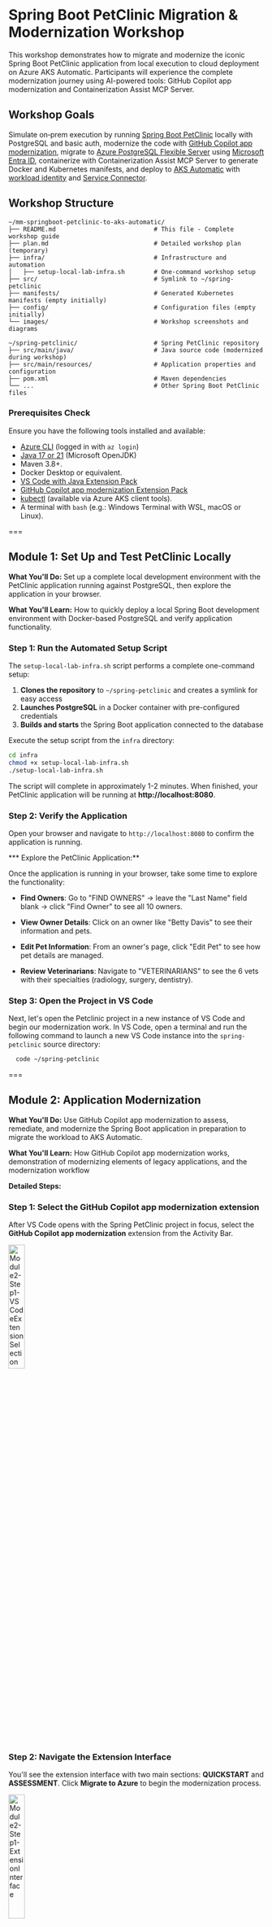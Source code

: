 # Spring Boot PetClinic Migration & Modernization Workshop

This workshop demonstrates how to migrate and modernize the iconic Spring Boot PetClinic application from local execution to cloud deployment on Azure AKS Automatic. Participants will experience the complete modernization journey using AI-powered tools: GitHub Copilot app modernization and Containerization Assist MCP Server.

## Workshop Goals

Simulate on‑prem execution by running [Spring Boot PetClinic](https://github.com/spring-projects/spring-petclinic) locally with PostgreSQL and basic auth, modernize the code with [GitHub Copilot app modernization](https://marketplace.visualstudio.com/items?itemName=vscjava.migrate-java-to-azure), migrate to [Azure PostgreSQL Flexible Server](https://learn.microsoft.com/azure/postgresql/flexible-server/) using [Microsoft Entra ID](https://learn.microsoft.com/en-us/azure/active-directory/), containerize with Containerization Assist MCP Server to generate Docker and Kubernetes manifests, and deploy to [AKS Automatic](https://learn.microsoft.com/azure/aks/automatic/) with [workload identity](https://learn.microsoft.com/en-us/azure/aks/workload-identity-overview) and [Service Connector](https://learn.microsoft.com/azure/service-connector/).

## Workshop Structure

```
~/mm-springboot-petclinic-to-aks-automatic/
├── README.md                           # This file - Complete workshop guide
├── plan.md                             # Detailed workshop plan (temporary)
├── infra/                              # Infrastructure and automation
│   ├── setup-local-lab-infra.sh        # One-command workshop setup
├── src/                                # Symlink to ~/spring-petclinic
├── manifests/                          # Generated Kubernetes manifests (empty initially)
├── config/                             # Configuration files (empty initially)
└── images/                             # Workshop screenshots and diagrams

~/spring-petclinic/                     # Spring PetClinic repository
├── src/main/java/                      # Java source code (modernized during workshop)
├── src/main/resources/                 # Application properties and configuration
├── pom.xml                             # Maven dependencies
└── ...                                 # Other Spring Boot PetClinic files
```

### Prerequisites Check
Ensure you have the following tools installed and available:
- [Azure CLI](https://learn.microsoft.com/en-us/cli/azure/install-azure-cli) (logged in with `az login`)
- [Java 17 or 21](https://learn.microsoft.com/en-us/java/openjdk/download) (Microsoft OpenJDK)
- Maven 3.8+.
- Docker Desktop or equivalent.
- [VS Code with Java Extension Pack](https://marketplace.visualstudio.com/items?itemName=vscjava.vscode-java-pack)
- [GitHub Copilot app modernization Extension Pack](https://marketplace.visualstudio.com/items?itemName=vscjava.vscode-java-upgrade)
- [kubectl](https://learn.microsoft.com/en-us/azure/aks/learn/quick-kubernetes-deploy-cli#install-the-azure-cli-and-kubernetes-cli) (available via Azure AKS client tools).
- A terminal with `bash` (e.g.: Windows Terminal with WSL, macOS or Linux).

===

## Module 1: Set Up and Test PetClinic Locally

**What You'll Do:** Set up a complete local development environment with the PetClinic application running against PostgreSQL, then explore the application in your browser.

**What You'll Learn:** How to quickly deploy a local Spring Boot development environment with Docker-based PostgreSQL and verify application functionality.

### Step 1: Run the Automated Setup Script

The `setup-local-lab-infra.sh` script performs a complete one-command setup:

1. **Clones the repository** to `~/spring-petclinic` and creates a symlink for easy access
2. **Launches PostgreSQL** in a Docker container with pre-configured credentials
3. **Builds and starts** the Spring Boot application connected to the database

Execute the setup script from the `infra` directory:

```bash
cd infra
chmod +x setup-local-lab-infra.sh
./setup-local-lab-infra.sh
```

The script will complete in approximately 1-2 minutes. When finished, your PetClinic application will be running at **http://localhost:8080**.

### Step 2: Verify the Application

Open your browser and navigate to `http://localhost:8080` to confirm the application is running. 

*** Explore the PetClinic Application:**

Once the application is running in your browser, take some time to explore the functionality:

- **Find Owners**: Go to "FIND OWNERS" → leave the "Last Name" field blank → click "Find Owner" to see all 10 owners.

- **View Owner Details**: Click on an owner like "Betty Davis" to see their information and pets.

- **Edit Pet Information**: From an owner's page, click "Edit Pet" to see how pet details are managed.

- **Review Veterinarians**: Navigate to "VETERINARIANS" to see the 6 vets with their specialties (radiology, surgery, dentistry).

### Step 3: Open the Project in VS Code

Next, let's open the Petclinic project in a new instance of VS Code and begin our modernization work. In VS Code, open a terminal and run the following command to launch a new VS Code instance into the `spring-petclinic` source directory:
   
```bash
  code ~/spring-petclinic
```

===

## Module 2: Application Modernization

**What You'll Do:** Use GitHub Copilot app modernization to assess, remediate, and modernize the Spring Boot application in preparation to migrate the workload to AKS Automatic.

**What You'll Learn:** How GitHub Copilot app modernization works, demonstration of modernizing elements of legacy applications, and the modernization workflow

**Detailed Steps:**

### Step 1: Select the GitHub Copilot app modernization extension
After VS Code opens with the Spring PetClinic project in focus, select the **GitHub Copilot app modernization** extension from the Activity Bar.

<img src="images/module2-step1-vscode-extension-selection.png" width="25%" alt="Module2-Step1-VSCodeExtensionSelection">

### Step 2: Navigate the Extension Interface
You'll see the extension interface with two main sections: **QUICKSTART** and **ASSESSMENT**. Click **Migrate to Azure** to begin the modernization process.

<img src="images/module2-step2-extension-interface.png" width="25%" alt="Module2-Step1-ExtensionInterface">

### Step 3: Review Code Assessment Configuration Options
Scroll down in the GitHub Copilot chat to see the Assessment tool configuration represented as JSON. 

**Configuration Options:**
The tool offers several analysis targets and modes:

**Analysis Targets:**

- `azure-aks` - Selects AppCAT rules relevant to moving pre-containerized workloads to AKS.
- `openjdk17` - Identifies Java 17 upgrade opportunities and compatibility issues.
- `cloud-readiness` - General pre-container workload optimization recommendations.

**Analysis Modes:**
- `source-only` - Analyzes source code without dependency scanning (faster execution).
- `full` - Comprehensive analysis including both code and dependency scanning.

The results of the Assessment scan are passed into GitHub Copilot app modernization which uses the context of the findings to suggest opportunities for modernization in preparation for containerizing and migrating the workload to Azure.

<img src="images/module2-step5-appcat-configuration.png" width="40%" alt="Module2-Step5-AppCATConfiguration">

The AppCAT tool will run with the following options:

```
appcat:
  - target:
      - azure-aks
      - azure-appservice
      - azure-container-apps
      - cloud-readiness
    mode: source-only
```

You can change these options in the `.github/appmod-java/appcat/assessment-config.yaml` file.

### Step 4: Execute Assessment
Click the "Run" button to start the assessment. The tool will analyze your Spring Boot PetClinic application using the configured analysis parameters.

<img src="images/module2-step7-assessment-running.png" width="40%"
alt="Module2-Step7-AssessmentRunning">

### Step 5: Review Assessment Results
After the assessment completes, you'll see a success message in the GitHub Copilot chat summarizing what was accomplished:

<img src="images/module2-step8-assessment-report-details.png" width="40%" alt="Module2-Step8-AssessmentReportDetails">

The assessment analyzed the Spring Boot Petclinic application for cloud migration readiness and identified the following:

Key Findings:

* 8 cloud readiness issues requiring attention (1)
* 1 Java upgrade opportunity for modernization (2)


<img src="images/module2-assessment-report-overview.png" width="40%" 
alt="Module2-AssessmentReportOverview">


**Resolution Approach:** More than 50% of the identified issues can be automatically resolved through code and configuration updates using GitHub Copilot's built-in app modernization capabilities (3).

**Issue Prioritization:** Issues are categorized by urgency level to guide remediation efforts:

* Mandatory (Purple) - Critical issues that must be addressed before migration.
* Potential (Blue) - Performance and optimization opportunities.
* Optional (Gray) - Nice-to-have improvements that can be addressed later.

This prioritization framework ensures teams focus on blocking issues first while identifying opportunities for optimization and future enhancements.

### Step 6: Review Specific Findings

Click on individual issues in the report to see detailed recommendations. In practice, you would review all recommendations and determine the set that aligns with your migration and modernization goals for the application.

For this lab, we will spend our time focusing on one modernization recommendation: updating the code to use modern authentication via Azure Database for PostgreSQL Flexible Server with Entra ID authentication.


| Aspect | Details |
|--------|---------|
| **Modernization Lab Focus** | Database Migration to Azure PostgreSQL Flexible Server |
| **What was found** | PostgreSQL database configuration using basic authentication detected in Java source code files |
| **Why this matters** | External dependencies like on-premises databases with legacy authentication must be resolved before migrating to Azure |
| **Recommended solution** | Migrate to Azure Database for PostgreSQL Flexible Server |
| **Benefits** | Fully managed service with automatic backups, scaling, and high availability |

### Step 7: Take Action on Findings

Based on the assessment findings, GitHub Copilot app modernization provides two types of migration actions to assist with modernization opportunities. 

1. Using the **guided migrations** ("Run Task" button), which offer fully guided, step-by-step remediation flows for common migration patterns that the tool has been trained to handle. 
2. Using the **unguided migrations** ("Ask Copilot" button), which provide AI assistance with context aware guidance and code suggestions for more complex or custom scenarios.

<img src="images/module2-step11-guided-migration-vs-copilot-prompts.png" width="100%" alt="Module2-Step11-GuidedMigrationVsCopilotPrompts">

For this workshop, we'll focus on one modernization area that demonstrates how to externalize dependencies in the workload to Azure PaaS before deploying to AKS Automatic. We'll migrate from self-hosted PostgreSQL with basic authentication to Azure PostgreSQL Flexible Server using Entra ID authentication with AKS Workload Identity.

### Step 8: Select PostgreSQL Migration Task

Begin the modernization by selecting the desired migration task. For our Spring Boot application, we will migrate to Azure PostgreSQL Flexible Server using the Spring option. The other options shown are for generic JDBC usage.

<img src="images/module2-step12-select-postgres-migration-task.png" width="40%" alt="Module2-Step12-SelectPostgresMigrationTask">

**Note:** Choose the "Spring" option for Spring Boot applications, as it provides Spring-specific optimizations and configurations. The generic JDBC options are for non-Spring applications.

### Step 9: Execute Postgres Migration Task

Click the **Run Task** button described in the previous section to kick off the modernization changes needed in the PetClinic app. This will update the Java code to work with PostgreSQL Flexible Server using Entra ID authentication.

<img src="images/module2-step12-run-migration-task.png" width="40%" alt="Module2-Step12-RunMigrationTask">

The tool will execute the `appmod-run-task` command for `managed-identity-spring/mi-postgresql-spring`, which will examine the workspace structure and initiate the migration task to modernize your Spring Boot application for Azure PostgreSQL with managed identity authentication. If prompted to run shell commands, please review and allow each command as the Agent may require additional context before execution.

When the migration task for PostgreSQL with Entra ID authentication begins to run, you will see a chat similar to this in the agent interface:

<img src="images/module2-step13-migration-task-initialized.png" width="40%" alt="Module2-Step13-MigrationTaskInitialized">

### Step 10: Review Migration Plan and Begin Code Migration

The App Modernization tool has analyzed your Spring Boot application and generated a comprehensive migration plan in its chat window and in the `plan.md` file. This plan outlines the specific changes needed to implement Azure Managed Identity authentication for PostgreSQL connectivity.

<img src="images/module2-step14-review-migration-plan.png" width="40%" alt="Module2-Step14-Review-Migration-Plan">

**Azure Postgres Flexible Server Migration Plan Overview:**
- **Add Spring Cloud Azure Dependencies**: Integrate Spring Cloud Azure BOM version 5.22.0 and the `spring-cloud-azure-starter-jdbc-postgresql` dependency to both Maven and Gradle build files.
- **Configure Managed Identity Authentication**: Update application configuration files to replace username/password authentication with Azure Managed Identity, enabling passwordless database connectivity.

**Files to be Modified:**
- `pom.xml` and `build.gradle` - Add Spring Cloud Azure dependencies
- `application.properties` and `application-postgres.properties` - Configure managed identity authentication settings

**Migration Tracking:**
The tool will create tracking files (`plan.md` and `progress.md`) in the `.github/appmod-java/code-migration/managed-identity-spring/mi-postgresql-spring-[timestamp]` directory to document all changes and provide full visibility into the AI assisted code refactoring migration process.

**Version Control Setup:**
- A new Git branch will be created for the migration work.
- Uncommitted changes will be automatically stashed.
- Migration session ID will be provided for tracking.

To Begin Migration type **"Yes"** in the GitHub Agent Chat to start the code refactoring.

### Step 11: Review Migration Process and Progress Tracking
Once you confirm with "Yes", the migration tool begins implementing changes using a structured, two-phase approach designed to ensure traceability and commit changes to a new dedicated code branch for changes to enable rollback if needed.

**Version Control Setup:**
The tool automatically manages version control to ensure your work is protected:
- **Stash uncommitted changes**: Any local modifications (like `application.properties` changes) are safely stashed.
- **Create dedicated branch**: New branch `appmod/java-managed-identity-spring/mi-postgresql-spring-[timestamp]` is created for all code refactoring migration work.

**Two-Phase Migration Process:**

**Phase 1: Update Dependencies**
- **Purpose**: Add the necessary Azure libraries to your project.
- **Changes made**:
  - Updates `pom.xml` with Spring Cloud Azure BOM and PostgreSQL starter dependency
  - Updates `build.gradle` with corresponding Gradle dependencies
  - Adds Spring Cloud Azure version properties.

**Phase 2: Configure Application Properties**
- **Purpose**: Update configuration files to use managed identity authentication.
- **Changes made**:
  - Updates `application.properties` to configure PostgreSQL with managed identity (9 lines added, 2 removed)
  - Updates `application-postgres.properties` with Entra ID authentication settings (5 lines added, 4 removed)
  - Replaces username/password authentication with managed identity configuration.

**Progress Tracking:**
The `progress.md` file provides real-time visibility into the migration process:
- **Change documentation**: Detailed log of what changes are being made and why.
- **File modifications**: Clear tracking of which files are being updated.
- **Rationale**: Explanation of the reasoning behind each modification.
- **Status updates**: Real-time progress of the migration work.

**How to Monitor Progress:**
- Watch the GitHub Copilot chat for real-time status updates
- Check the `progress.md` file in the migration directory for detailed change logs
- Review the `plan.md` file to understand the complete migration strategy
- Monitor the terminal output for any build or dependency resolution messages

### Step 12: Validation and Fix Iteration Loop
After implementing the migration changes, the App Modernization tool automatically validates the results through a comprehensive testing process to ensure the migration changes are secure, functional, and consistent.

<img src="images/module2-step16-cve-validation-iteration-loop.png" width="50%" alt="CVE Validation Iteration Loop">

*Figure: Execute Validation & Fix Iteration Loop - CVE validation process for newly added Azure Spring dependencies*

**Validation Stages:**

| Stage | Validation | Details |
|--------|---------|---------
| 1 | **CVE Validation** | Scans newly added dependencies for known security vulnerabilities.
| 2 | **Build Validation** | Verifies the application compiles and builds successfully after migration changes.
| 3 | **Consistency Validation** | Ensures all configuration files are properly updated and consistent.
| 4 | **Test Validation** | Executes application tests to verify functionality remains intact.

**Automated Error Detection and Resolution:**
The tool includes intelligent error detection capabilities that automatically identify and resolve common issues:
- Parses build output to detect compilation errors.
- Identifies root causes of test failures.
- Applies automated fixes for common migration issues.
- Continues through validation iterations (up to 10 iterations) until the build succeeds

**User Control:**
At any point during this validation process, you may interrupt the automated fixes and manually resolve issues if you prefer to handle specific problems yourself. The tool provides clear feedback on what it's attempting to fix and allows you to take control when needed at any time.

This systematic approach ensures your Spring Boot application is successfully modernized for Azure PostgreSQL with Entra ID authentication while maintaining full functionality.

### Step 13: Review Migration Completion Summary
Upon successful completion of the validation process, the App Modernization tool presents a comprehensive migration summary report confirming the successful implementation of Azure Managed Identity authentication for PostgreSQL in your Spring Boot application.

<img src="images/module2-step17-migration-success-summary.png" width="50%" alt="Migration Success Summary">

The migration has successfully transformed your application from password-based Postgres authentication to Azure Managed Identity for PostgreSQL, removing the need for credentials in code while maintaining application functionality. The process integrated Spring Cloud Azure dependencies, updated configuration properties for managed identity authentication, and ensured all validation stages passed including CVE scanning, build validation, consistency checks, and test execution.

Because the workload is based on Java Spring Boot, an advantage of this migration is that no Java code changes were required. Spring Boot's configuration-driven architecture automatically handles database connection details based on the configuration files. When switching from password authentication to managed identity, Spring reads the updated configuration and automatically uses the appropriate authentication method. Your existing Java code for database operations (such as saving pet records or retrieving owner information) continues to function as before, but now connects to the database using the more secure managed identity approach.

**Files Modified:**

The migration process updated the following configuration files:
- `pom.xml` and `build.gradle` - Added Spring Cloud Azure dependencies
- `application.properties` and `application-postgres.properties` - Configured managed identity authentication
- Test configurations - Updated to work with the new authentication method

**Version Control Integration:**
All changes were automatically committed to a new branch (`appmod/java-managed-identity-spring/mi-postgresql-spring-[timestamp]`) with supporting documentation including migration plan (`plan.md`), progress tracking (`progress.md`), and final summary (`summary.md`) files for complete visibility into the migration process and outcomes.

===

## Module 3: Generate Containerization Assets

**What You'll Do:** Use AI-powered containerization tools to create Docker and Kubernetes manifests for the modernized Spring Boot application.

**What You'll Learn:** How AI-powered tools can generate production-ready containerization assets, including optimized Dockerfiles and Kubernetes deployment manifests with proper health checks and service configurations.

**Detailed Steps:**

### Step 1: Install Containerization Assist MCP Server

For the next steps we will use the [Containerization Assist MCP Server](https://github.com/Azure/containerization-assist). Open a new instance of VS Code and navigate to the PetClinic project:

```bash
# Open a new VS Code window with the src folder
code src/
```

Install the Containerization Assist MCP Server globally. Open a terminal and run:

```bash
npm install -g @thgamble/containerization-assist-mcp@latest
```

Configure VS Code to use the MCP server. Add to your VS Code settings or create `.vscode/mcp.json` in your project:

```json
{
  "servers": {
    "containerization-assist": {
      "command": "containerization-assist-mcp",
      "args": ["start"],
      "env": {
        "DOCKER_SOCKET": "/var/run/docker.sock",
        "LOG_LEVEL": "info"
      }
    }
  }
}
```

Restart VS Code to enable the MCP server in GitHub Copilot.

**Validation:** After restarting VS Code, you should see the Containerization Assist MCP Server available in the Configure Tools dialog:

<img src="images/module4-step1-containerization-assist-mcp-configured.png" width="75%" alt="Module4-Step1-ContainerizationAssistMCPConfigured">

### Step 2: Generate Containerization Assets with AI

In the GitHub Copilot agent chat, use the following prompt to generate production-ready Docker and Kubernetes manifests:

```
Help me containerize the application at ./src and generate Kubernetes deployment artifacts using Containerization Assist. Put all of the kubernetes files in a directory called k8s. 

PostgreSQL Configuration via Azure Service Connector:
- Reference secret: sc-pg-secret
- Map these secret keys to environment variables:
  - AZURE_POSTGRESQL_HOST
  - AZURE_POSTGRESQL_PORT
  - AZURE_POSTGRESQL_DATABASE
  - AZURE_POSTGRESQL_CLIENTID (map to both AZURE_CLIENT_ID and AZURE_MANAGED_IDENTITY_NAME)
  - AZURE_POSTGRESQL_USERNAME

Health Checks:
- Liveness probe: /actuator/health
- Readiness probe: /actuator/health

Also include:
- A LoadBalancer Service exposing port 80 (targeting container port 8080)
- Keep envFrom with secretRef to make all secret keys available in the pod
```

The Containerization Assist MCP Server will analyze your repository and generate:

- **Dockerfile**: Multi-stage build with optimized base image

- **Kubernetes Deployment**: With Azure workload identity, PostgreSQL secrets, health checks, and resource limits

- **Kubernetes Service**: LoadBalancer configuration for external access

**Expected Result**: Production-ready containerization assets in the `k8s/` directory.

===

### Module 5: Deploy to AKS

**What You'll Do:** Deploy the modernized application to AKS Automatic using Service Connector secrets for passwordless authentication with PostgreSQL.

**What You'll Learn:** Kubernetes deployment with workload identity, Service Connector integration, and testing deployed applications with Entra ID authentication.

**Detailed Steps:**

### Step 1: Access AKS Service Connector and Retrieve PostgreSQL Configuration
Navigate to your AKS cluster in the Azure Portal and access the Service Connector blade to retrieve the PostgreSQL connection configuration.

1. **[Open Azure Portal](https://portal.azure.com/)** and sign in to your Azure account
2. **Navigate to Resource Group**: In the search bar, type "petclinic-workshop-rg" and select the resource group that was created by the setup script
<img src="images/module5-step1-2-navigate-to-rg.png" width="75%" alt="Navigate to Resource Group">

3. **Find AKS Cluster**: In the resource group, locate your AKS cluster (it will have a name like `petclinic-workshop-aks-xxxxxx` where xxxxxx is a random suffix)
<img src="images/module5-step1-3-Find-AKS-Cluster.png" width="75%" alt="Find AKS Cluster">

4. **Open AKS Cluster**: Click on the AKS cluster name to open the cluster overview page
5. **Access Service Connector**: In the left menu under "Settings", click on "Service Connector"
<img src="images/module5-step1-aks-service-connector-postgres-view.png" width="75%" alt="AKS Service Connector PostgreSQL View">

6. **View Service Connections**: You'll see the service connection that was automatically created:
   - **PostgreSQL connection** with name "pg" connecting to your PostgreSQL flexible server.
7. **Generate YAML Snippet**: Select the PostgreSQL connection row (the one with "DB for PostgreSQL flexible server") and click the "Sample code" button in the action bar
<img src="images/module5-step1-azure-service-connector-postgres.png" width="75%" alt="AKS Service Connector YAML snippet">

### Step 2: Retrieve PostgreSQL YAML Configuration
The Azure Portal will display a YAML snippet showing how to use the Service Connector secrets for PostgreSQL connectivity.

1. **Review YAML Snippet**: The portal shows a sample deployment with workload identity configuration
2. **Note Key Elements**:
   - Service account: `sc-account-d4157fc8-73b5-4a68-acf4-39c8f22db792`
   - Secret reference: `sc-pg-secret`
   - Workload identity label: `azure.workload.identity/use: "true"`

<img src="images/module5-step2-azure-service-connector-yaml-snippet.png" width="60%" alt="AKS Service Connector YAML Snippet">

### Step 3: Create Final Kubernetes Deployment Manifest
Create a comprehensive deployment manifest that combines the PetClinic application with PostgreSQL Service Connector configuration:

```yaml
apiVersion: apps/v1
kind: Deployment
metadata:
  namespace: default
  name: petclinic-deployment
  labels:
    app: petclinic
spec:
  replicas: 2
  selector:
    matchLabels:
      app: petclinic
  template:
    metadata:
      labels:
        app: petclinic
        azure.workload.identity/use: "true"
    spec:
      serviceAccountName: sc-account-d4157fc8-73b5-4a68-acf4-39c8f22db792
      containers:
      - name: petclinic
        image: <acr-login-server>/petclinic:latest
        ports:
        - containerPort: 8080
        env:
        - name: SPRING_PROFILES_ACTIVE
          value: "postgres"
        - name: DATABASE
          value: "postgres"
        envFrom:
        - secretRef:
            name: sc-pg-secret
        livenessProbe:
          httpGet:
            path: /actuator/health
            port: 8080
          initialDelaySeconds: 60
          periodSeconds: 30
        readinessProbe:
          httpGet:
            path: /actuator/health
            port: 8080
          initialDelaySeconds: 30
          periodSeconds: 10
        resources:
          requests:
            memory: "512Mi"
            cpu: "250m"
          limits:
            memory: "1Gi"
            cpu: "500m"
      restartPolicy: Always
---
apiVersion: v1
kind: Service
metadata:
  name: petclinic-service
  namespace: default
spec:
  selector:
    app: petclinic
  ports:
  - port: 80
    targetPort: 8080
  type: ClusterIP
```

### Step 5: Build and Push Container Image to ACR
Build the containerized application and push it to your Azure Container Registry:

```bash
# load your azure.env file from the
# mm-springboot-petclinic-to-aks-automatic-ignite/infra

source ~/mm-springboot-petclinic-to-aks-automatic-ignite/infra/azure.env
echo "ACR Login Server: $ACR_LOGIN_SERVER"

# Login to ACR using Azure CLI
az acr login --name ${ACR_NAME}

# Build the Docker image
docker build -t petclinic:latest .

# Tag the image for ACR
docker tag petclinic:latest $ACR_LOGIN_SERVER/petclinic:latest

# Push the image to ACR
docker push $ACR_LOGIN_SERVER/petclinic:latest
```

### Step 6: Configure Azure RBAC Authentication for kubectl
Before deploying to AKS, you need to configure kubectl to use Azure RBAC authentication:

```bash
# Get AKS credentials (this downloads the kubeconfig)
az aks get-credentials --resource-group ${RESOURCE_GROUP_NAME} --name ${AKS_CLUSTER_NAME}

# Configure kubectl to use Azure RBAC authentication
kubelogin convert-kubeconfig --login azurecli

# Test AKS access
kubectl get pods
```

**Note:** The `kubelogin convert-kubeconfig --login azurecli` command configures kubectl to use Entra (Azure AD) authentication with the Azure RBAC roles assigned to your user account. This is required for AKS Automatic clusters with Azure RBAC enabled.

### Step 7: Deploy to AKS
Apply the Kubernetes manifests to deploy the application:

```bash
# Update the deployment manifest with your ACR login server
sed -i "s/<acr-login-server>/$ACR_LOGIN_SERVER/g" k8s/petclinic-deployment.yaml

# Apply the deployment manifest
kubectl apply -f k8s/petclinic-deployment.yaml

# Monitor deployment status
kubectl get pods,services,deployments -w
```

It might take a minute for the AKS Automatic cluster to provision new nodes for the workload so it is normal to see your pods in a `Pending` state until the new nodes are available:

```bash
NAME                                    READY   STATUS              RESTARTS   AGE
petclinic-deployment-5f9db48c65-qpb8l   0/1     Pending             0          2m2s
petclinic-deployment-5f9db48c65-vqb8x   0/1     Pending             0          2m2s
```

### Step 8: Verify Deployment and Connectivity
Test the deployed application and verify Entra ID authentication:

```bash
# Port forward to access the application
kubectl port-forward svc/petclinic-service 8080:80

# Test the application (in another terminal)
curl http://localhost:8080

# Check pod logs for successful database connections
kubectl logs -l app=petclinic

# Verify health endpoints
curl http://localhost:8080/actuator/health
```

### Step 9: Validate Entra ID Authentication
Verify that the application is using passwordless authentication:

```bash
# Check environment variables in the pod (get first pod with label)
POD_NAME=$(kubectl get pods -l app=petclinic -o jsonpath='{.items[0].metadata.name}')
kubectl exec $POD_NAME -- env | grep POSTGRES

# Verify no password environment variables are present
kubectl exec $POD_NAME -- env | grep -i pass

# Check application logs for successful authentication
kubectl logs -l app=petclinic --tail=100 | grep -i "connected\|authenticated"
```

**Expected Result**: Application successfully deployed to AKS with passwordless authentication to PostgreSQL using Entra ID and workload identity.

**Happy modernizing!**
